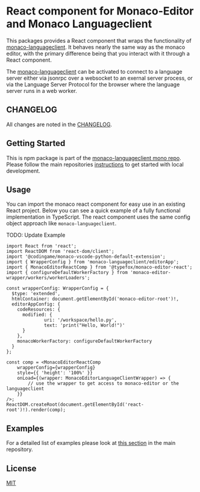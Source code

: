 # React component for Monaco-Editor and Monaco Languageclient

This packages provides a React component that wraps the functionality of [monaco-languageclient](https://www.npmjs.com/package/monaco-languageclient). It behaves nearly the same way as the monaco editor, with the primary difference being that you interact with it through a React component.

The [monaco-languageclient](https://github.com/TypeFox/monaco-languageclient) can be activated to connect to a language server either via jsonrpc over a websocket to an exernal server process, or via the Language Server Protocol for the browser where the language server runs in a web worker.

## CHANGELOG

All changes are noted in the [CHANGELOG](https://github.com/TypeFox/monaco-languageclient/blob/main/packages/wrapper-react/CHANGELOG.md).

## Getting Started

This is npm package is part of the [monaco-languageclient mono repo](https://github.com/TypeFox/monaco-languageclient). Please follow the main repositories [instructions](https://github.com/TypeFox/monaco-languageclient#getting-started) to get started with local development.

## Usage

You can import the monaco react component for easy use in an existing React project. Below you can see a quick example of a fully functional implementation in TypeScript. The react component uses the same config object approach like `monaco-languageclient`.

TODO: Update Example

```tsx
import React from 'react';
import ReactDOM from 'react-dom/client';
import '@codingame/monaco-vscode-python-default-extension';
import { WrapperConfig } from 'monaco-languageclient/editorApp';
import { MonacoEditorReactComp } from '@typefox/monaco-editor-react';
import { configureDefaultWorkerFactory } from 'monaco-editor-wrapper/workers/workerLoaders';

const wrapperConfig: WrapperConfig = {
  $type: 'extended',
  htmlContainer: document.getElementById('monaco-editor-root')!,
  editorAppConfig: {
    codeResources: {
      modified: {
              uri: '/workspace/hello.py',
              text: 'print("Hello, World!")'
      }
    },
    monacoWorkerFactory: configureDefaultWorkerFactory
  }
};

const comp = <MonacoEditorReactComp
    wrapperConfig={wrapperConfig}
    style={{ 'height': '100%' }}
    onLoad={(wrapper: MonacoEditorLanguageClientWrapper) => {
        // use the wrapper to get access to monaco-editor or the languageclient
    }}
/>;
ReactDOM.createRoot(document.getElementById('react-root')!).render(comp);

```

## Examples

For a detailed list of examples please look at [this section](<https://github.com/TypeFox/monaco-languageclient#examples-overview>) in the main repository.

## License

[MIT](https://github.com/TypeFox/monaco-languageclient/blob/main/packages/wrapper-react/LICENSE)
